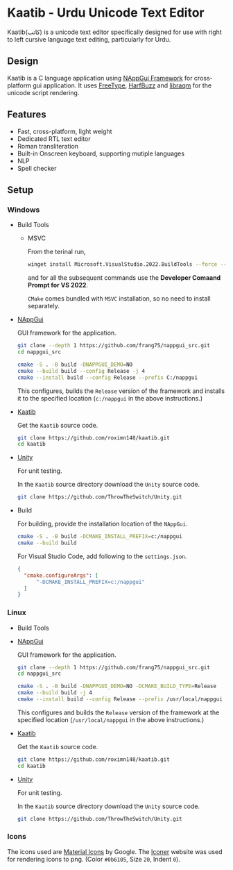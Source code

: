 # Kaatib - Urdu Unicode Text Editor

Kaatib(کاتب) is a unicode text editor specifically designed for use with
right to left cursive language text editing, particularly for Urdu.

## Design
Kaatib is a C language application using
[NAppGui Framework](https://nappgui.com/)
for cross-platform gui application. It uses
[FreeType](https://freetype.org/),
[HarfBuzz](https://github.com/harfbuzz/harfbuzz) and
[libraqm](https://github.com/HOST-Oman/libraqm)
for the unicode script rendering.

## Features
* Fast, cross-platform, light weight
* Dedicated RTL text editor
* Roman transliteration
* Built-in Onscreen keyboard, supporting mutiple languages
* NLP
* Spell checker

## Setup
### Windows
* Build Tools
  * MSVC
    
    From the terinal run,
    ```sh
    winget install Microsoft.VisualStudio.2022.BuildTools --force --override "--passive --wait --add Microsoft.VisualStudio.Workload.VCTools;includeRecommended"
    ```

    and for all the subsequent commands use the **Developer Comaand Prompt for VS 2022**.

    `CMake` comes bundled with `MSVC` installation, so no need to install separately.

* [NAppGui](https://nappgui.com/en/guide/build.html)

    GUI framework for the application.

    ```sh
    git clone --depth 1 https://github.com/frang75/nappgui_src.git
    cd nappgui_src

    cmake -S . -B build -DNAPPGUI_DEMO=NO
    cmake --build build --config Release -j 4
    cmake --install build --config Release --prefix C:/nappgui
    ```

    This configures, builds the `Release` version of the framework and installs it to the specified location (`c:/nappgui` in the above instructions.)

* [Kaatib](https://github.com/roximn148/kaatib)
    
    Get the `Kaatib` source code.
    ```sh
    git clone https://github.com/roximn148/kaatib.git
    cd kaatib
    ```

* [Unity](https://github.com/ThrowTheSwitch/Unity)

    For unit testing.
    
    In the `Kaatib` source directory download the `Unity` source code.

    ```sh
    git clone https://github.com/ThrowTheSwitch/Unity.git
    ```

* Build

  For building, provide the installation location of the `NAppGui`.
  ```sh
  cmake -S . -B build -DCMAKE_INSTALL_PREFIX=c:/nappgui
  cmake --build build
  ```

  For Visual Studio Code, add following to the `settings.json`.
  ```json
  {
    "cmake.configureArgs": [
        "-DCMAKE_INSTALL_PREFIX=c:/nappgui"
    ]
  }
  ```
  
### Linux
* Build Tools

* [NAppGui](https://nappgui.com/en/guide/build.html)

    GUI framework for the application.

    ```sh
    git clone --depth 1 https://github.com/frang75/nappgui_src.git
    cd nappgui_src

    cmake -S . -B build -DNAPPGUI_DEMO=NO -DCMAKE_BUILD_TYPE=Release
    cmake --build build -j 4
    cmake --install build --config Release --prefix /usr/local/nappgui
    ```

    This configures and builds the `Release` version of the framework at the specified location (`/usr/local/nappgui` in the above instructions.)

* [Kaatib](https://github.com/roximn148/kaatib)
    
    Get the `Kaatib` source code.
    ```sh
    git clone https://github.com/roximn148/kaatib.git
    cd kaatib
    ```

* [Unity](https://github.com/ThrowTheSwitch/Unity)

    For unit testing.
    
    In the `Kaatib` source directory download the `Unity` source code.

    ```sh
    git clone https://github.com/ThrowTheSwitch/Unity.git
    ```


### Icons
The icons used are [Material Icons](https://fonts.google.com/icons) by Google.
The [Iconer](https://iconer.app/material/) website was used for rendering icons
to png. (Color `#0b6105`, Size `20`, Indent `0`).
